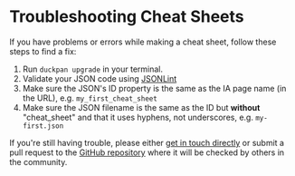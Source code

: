 # Troubleshooting Cheat Sheets

If you have problems or errors while making a cheat sheet, follow these steps to find a fix:

1. Run `duckpan upgrade` in your terminal.
2. Validate your JSON code using [JSONLint](http://jsonlint.com/)
3. Make sure the JSON's ID property is the same as the IA page name (in the URL), e.g. `my_first_cheat_sheet`
4. Make sure the JSON filename is the same as the ID but **without** "cheat_sheet" and that it uses hyphens, not underscores, e.g. `my-first.json`

If you're still having trouble, please either [get in touch directly](http://docs.duckduckhack.com/resources/get-in-touch.html) or submit a pull request to the [GitHub repository](https://github.com/duckduckgo/zeroclickinfo-goodies) where it will be checked by others in the community.
